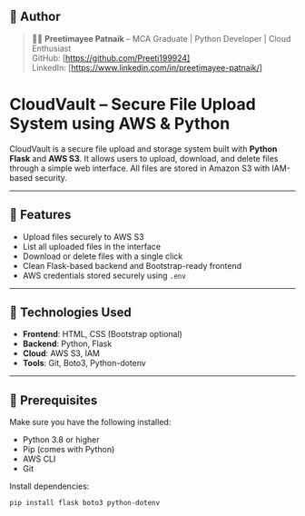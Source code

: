 ## 🧠 Author

> 👩‍💻 **Preetimayee Patnaik** – MCA Graduate | Python Developer | Cloud Enthusiast  
> GitHub: [https://github.com/Preeti199924]  
> LinkedIn: [https://www.linkedin.com/in/preetimayee-patnaik/]

# CloudVault – Secure File Upload System using AWS & Python

CloudVault is a secure file upload and storage system built with **Python Flask** and **AWS S3**. It allows users to upload, download, and delete files through a simple web interface. All files are stored in Amazon S3 with IAM-based security.

---

## 🌟 Features

- Upload files securely to AWS S3
- List all uploaded files in the interface
- Download or delete files with a single click
- Clean Flask-based backend and Bootstrap-ready frontend
- AWS credentials stored securely using `.env`

---

## 🚀 Technologies Used

- **Frontend**: HTML, CSS (Bootstrap optional)
- **Backend**: Python, Flask
- **Cloud**: AWS S3, IAM
- **Tools**: Git, Boto3, Python-dotenv

---

## 🧰 Prerequisites

Make sure you have the following installed:

- Python 3.8 or higher
- Pip (comes with Python)
- AWS CLI
- Git

Install dependencies:
```bash
pip install flask boto3 python-dotenv
